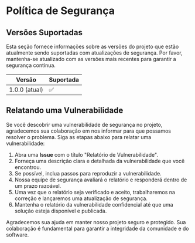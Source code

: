 # Política de Segurança

## Versões Suportadas

Esta seção fornece informações sobre as versões do projeto que estão atualmente sendo suportadas com atualizações de segurança. Por favor, mantenha-se atualizado com as versões mais recentes para garantir a segurança contínua.

| Versão        | Suportada          |
| ------------- | ------------------ |
| 1.0.0 (atual) | :white_check_mark: |

## Relatando uma Vulnerabilidade

Se você descobrir uma vulnerabilidade de segurança no projeto, agradecemos sua colaboração em nos informar para que possamos resolver o problema. Siga as etapas abaixo para relatar uma vulnerabilidade:

1. Abra uma **Issue** com o título "Relatório de Vulnerabilidade".
2. Forneça uma descrição clara e detalhada da vulnerabilidade que você encontrou.
3. Se possível, inclua passos para reproduzir a vulnerabilidade.
4. Nossa equipe de segurança avaliará o relatório e responderá dentro de um prazo razoável.
5. Uma vez que o relatório seja verificado e aceito, trabalharemos na correção e lançaremos uma atualização de segurança.
6. Mantenha o relatório da vulnerabilidade confidencial até que uma solução esteja disponível e publicada.

Agradecemos sua ajuda em manter nosso projeto seguro e protegido. Sua colaboração é fundamental para garantir a integridade da comunidade e do software.

